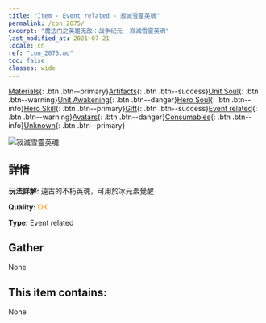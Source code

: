 ```yaml
---
title: "Item - Event related - 寂滅雪靈英魂"
permalink: /con_2075/
excerpt: "魔法门之英雄无敌：战争纪元  寂滅雪靈英魂"
last_modified_at: 2021-07-21
locale: cn
ref: "con_2075.md"
toc: false
classes: wide
---
```

 [Materials](/ItemsCN/){: .btn .btn--primary}[Artifacts](/ItemsCN/Artifacts/){: .btn .btn--success}[Unit Soul](/ItemsCN/UnitSoul/){: .btn .btn--warning}[Unit Awakening](/ItemsCN/UnitAwakening/){: .btn .btn--danger}[Hero Soul](/ItemsCN/HeroSoul/){: .btn .btn--info}[Hero Skill](/ItemsCN/HeroSkill/){: .btn .btn--primary}[Gift](/ItemsCN/Gift/){: .btn .btn--success}[Event related](/ItemsCN/Events/){: .btn .btn--warning}[Avatars](/ItemsCN/Avatars/){: .btn .btn--danger}[Consumables](/ItemsCN/Consumables/){: .btn .btn--info}[Unknown](/ItemsCN/Unknown/){: .btn .btn--primary}

 ![寂滅雪靈英魂](/images/t/juexing_903.jpg)

## 詳情
 **玩法詳解:** 遠古的不朽英魂，可用於冰元素覺醒

 **Quality:** <span style="color: #FF8C00">OK</span>

 **Type:** Event related

## Gather

  None

## This item contains:

  None

